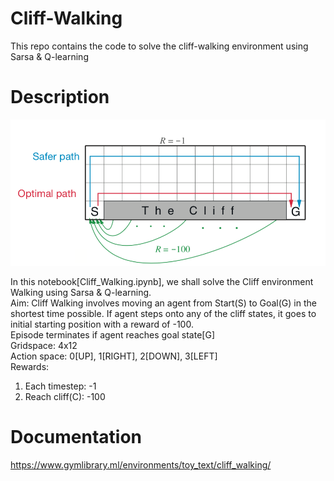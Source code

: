 # Cliff-Walking
This repo contains the code to solve the cliff-walking environment using Sarsa &amp; Q-learning

# Description
![alt text](https://github.com/kwquan/Cliff-Walking/blob/main/cliff_walking.png)

In this notebook[Cliff_Walking.ipynb], we shall solve the Cliff environment Walking using Sarsa & Q-learning. \
Aim: Cliff Walking involves moving an agent from Start(S) to Goal(G) in the shortest time possible. 
     If agent steps onto any of the cliff states, it goes to initial starting position with a reward of -100. \
     Episode terminates if agent reaches goal state[G] \
Gridspace: 4x12 \
Action space: 0[UP], 1[RIGHT], 2[DOWN], 3[LEFT] \
Rewards:
1) Each timestep: -1
2) Reach cliff(C): -100

# Documentation
https://www.gymlibrary.ml/environments/toy_text/cliff_walking/

